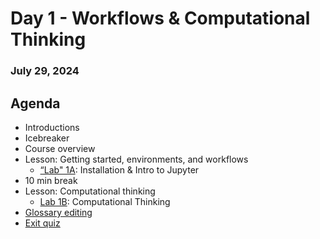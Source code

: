 # Day 1 - Workflows & Computational Thinking
### July 29, 2024

##  Agenda
* Introductions
* Icebreaker
* Course overview
* Lesson: Getting started, environments, and workflows
  * [“Lab" 1A](Lab1A.md): Installation & Intro to Jupyter 
* 10 min break
* Lesson: Computational thinking
  * [Lab 1B](./Lab1B.md): Computational Thinking
* [Glossary editing](https://docs.google.com/document/d/1i4NwVoPUa2SnzKjRzU9Tnw3e0qJ3NsweAyz_W7LrJ7w/edit)
* [Exit quiz](https://docs.google.com/forms/d/1yfM_3hFEfiRJeujPmT1R6HalP_pfATvMOzHeHK2n_LY/edit)
